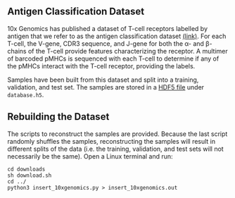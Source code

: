 ## Antigen Classification Dataset

10x Genomics has published a dataset of T-cell receptors labelled by antigen that we refer to as the antigen classification dataset
[(link)](https://www.10xgenomics.com/resources/application-notes/a-new-way-of-exploring-immunity-linking-highly-multiplexed-antigen-recognition-to-immune-repertoire-and-phenotype/).
For each T-cell, the V-gene, CDR3 sequence, and J-gene for both the α- and β-chains of the T-cell provide features characterizing
the receptor. A multimer of barcoded pMHCs is sequenced with each T-cell to determine if any of the pMHCs interact with the T-cell
receptor, providing the labels. 

Samples have been built from this dataset and split into a training, validation, and test set. The samples are stored in a [HDF5 file](https://www.hdfgroup.org/downloads/hdfview/)
under
`database.h5`.

## Rebuilding the Dataset

The scripts to reconstruct the samples are provided. Because the last script randomly shuffles the samples, reconstructing
the samples will result in different splits of the data (i.e. the training, validation, and test sets will not
necessarily be the same). Open a Linux terminal and run:

```
cd downloads
sh download.sh
cd ../
python3 insert_10xgenomics.py > insert_10xgenomics.out
```

